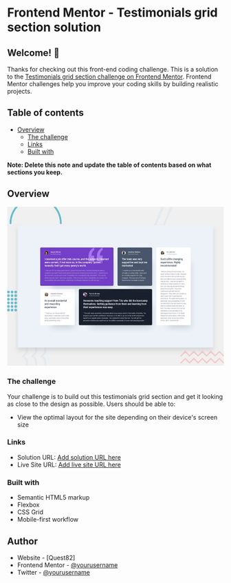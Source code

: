 # Frontend Mentor - Testimonials grid section solution

## Welcome! 👋

Thanks for checking out this front-end coding challenge.
This is a solution to the [Testimonials grid section challenge on Frontend Mentor](https://www.frontendmentor.io/challenges/testimonials-grid-section-Nnw6J7Un7). Frontend Mentor challenges help you improve your coding skills by building realistic projects. 

## Table of contents

- [Overview](#overview)
  - [The challenge](#the-challenge)
  - [Links](#links)
  - [Built with](#built-with)

**Note: Delete this note and update the table of contents based on what sections you keep.**

## Overview

![Design preview for the Testimonials grid section coding challenge](./design/desktop-preview.jpg)

### The challenge

Your challenge is to build out this testimonials grid section and get it looking as close to the design as possible.
Users should be able to:

- View the optimal layout for the site depending on their device's screen size

### Links

- Solution URL: [Add solution URL here](https://your-solution-url.com)
- Live Site URL: [Add live site URL here](https://quest82.github.io/frontend-mentor-testimonials-grid/)

### Built with

- Semantic HTML5 markup
- Flexbox
- CSS Grid
- Mobile-first workflow

## Author

- Website - [Quest82]
- Frontend Mentor - [@yourusername](https://www.frontendmentor.io/profile/yourusername)
- Twitter - [@yourusername](https://www.twitter.com/yourusername)
